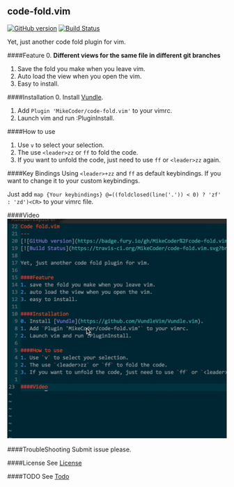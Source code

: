 code-fold.vim
---
[![GitHub version](https://badge.fury.io/gh/MikeCoder%2Fcode-fold.vim.svg)](https://badge.fury.io/gh/MikeCoder%2Fcode-fold.vim)
[![Build Status](https://travis-ci.org/MikeCoder/code-fold.vim.svg?branch=master)](https://travis-ci.org/MikeCoder/code-fold.vim)

Yet, just another code fold plugin for vim.

####Feature
0. **Different views for the same file in different git branches**
1. Save the fold you make when you leave vim.
2. Auto load the view when you open the vim.
3. Easy to install.

####Installation
0. Install [Vundle](https://github.com/VundleVim/Vundle.vim).
1. Add `Plugin 'MikeCoder/code-fold.vim'` to your vimrc.
2. Launch vim and run :PluginInstall.

####How to use
1. Use `v` to select your selection.
2. The use `<leader>zz` or `ff` to fold the code.
3. If you want to unfold the code, just need to use `ff` or `<leader>zz` again.

####Key Bindings
Using `<leader>+zz` and `ff` as default keybindings. If you want to change it to your custom keybindings.

Just add `map {Your keybindings} @=((foldclosed(line('.')) < 0) ? 'zf' : 'zd')<CR>` to your vimrc file.

####Video
![Video](./doc/info.gif)

####TroubleShooting
Submit issue please.

####License
See [License](./LICENSE)

####TODO
See [Todo](./TODO.md)
